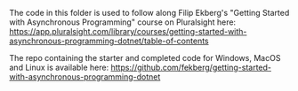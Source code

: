 The code in this folder is used to follow along Filip Ekberg's "Getting Started with Asynchronous Programming" 
course on Pluralsight here: https://app.pluralsight.com/library/courses/getting-started-with-asynchronous-programming-dotnet/table-of-contents

The repo containing the starter and completed code for Windows, MacOS and Linux is available here: https://github.com/fekberg/getting-started-with-asynchronous-programming-dotnet
